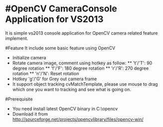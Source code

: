 #OpenCV CameraConsole Application for VS2013
======

It is simple vs2013 console application for OpenCV camera related feature implement.

#Feature
It include some basic feature using OpenCV
* Initialize camera
* Rotate camera image, comment using hotkey as follow:
** 't'/'T': 90 degree rotation
** 'f'/'F': 180 degree rotation
** 'r'/'R': 270 degree rotation
** 'n'/'N': Reset rotation
* Hotkey 'g'/'G' for Grey out camera frame
* It support object tracking cvMatchTemplate, please use mouse to drag which one you want to tracking and see what is going on.

#Prerequisite
* You need install latest OpenCV binary in C:\opencv
* Download it from http://sourceforge.net/projects/opencvlibrary/files/opencv-win/
